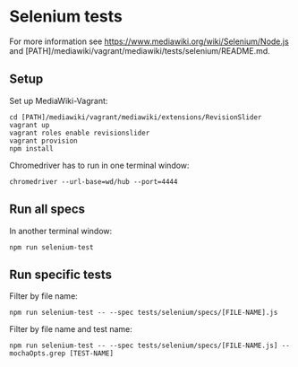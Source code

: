# Selenium tests

For more information see https://www.mediawiki.org/wiki/Selenium/Node.js and
[PATH]/mediawiki/vagrant/mediawiki/tests/selenium/README.md.

## Setup

Set up MediaWiki-Vagrant:

    cd [PATH]/mediawiki/vagrant/mediawiki/extensions/RevisionSlider
    vagrant up
    vagrant roles enable revisionslider
    vagrant provision
    npm install

Chromedriver has to run in one terminal window:

    chromedriver --url-base=wd/hub --port=4444

## Run all specs

In another terminal window:

    npm run selenium-test

## Run specific tests

Filter by file name:

    npm run selenium-test -- --spec tests/selenium/specs/[FILE-NAME].js

Filter by file name and test name:

    npm run selenium-test -- --spec tests/selenium/specs/[FILE-NAME.js] --mochaOpts.grep [TEST-NAME]
